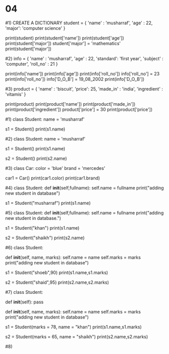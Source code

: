 # 04
#1) CREATE A DICTIONARY
 student = {
   'name' : 'musharraf',
   'age' : 22,
   'major': 'computer science'
 }
 
 print(student)
 print(student['name'])
 print(student['age'])
 print(student['major'])
 student['major'] = 'mathematics'
 print(student['major'])

#2) 
 info = {
   'name' : 'musharraf',
   'age' : 22,
   'standard': 'first year',
   'subject' : 'computer',
   'roll_no' : 21
   }
 
 print(info['name'])
 print(info['age'])
 print(info['roll_no'])
 info['roll_no'] = 23
 print(info['roll_no'])
 info['D_O_B'] = 19_08_2002
 print(info['D_O_B'])

 #3)
 product = {
  'name' : 'biscuit',
  'price': 25,
  'made_in' : 'india',
  'ingredient' : 'vitamis'
  }
 
 print(product)
 print(product['name'])
 print(product['made_in'])
 print(product['ingredient'])
 product['price'] = 30
 print(product['price'])

 #1)
 class Student:
  name = 'musharraf'
  
s1 = Student()
print(s1.name)

#2)
class Student:
  name = 'musharraf'

s1 = Student()
print(s1.name)

s2 = Student()
print(s2.name)

#3)
class Car:
  color = 'blue'
  brand = 'mercedes'

car1 = Car()
print(car1.color)
print(car1.brand)

#4)
class Student:
    def __init__(self,fullname):
      self.name = fullname
      print("adding new student in database")


s1 = Student("musharraf")
print(s1.name)

#5)
class Student:
  def __init__(self,fullname):
    self.name = fullname
    print("adding new student in database.")


s1 = Student("khan")
print(s1.name)

s2 = Student("shaikh")
print(s2.name)

#6)
class Student:

   def __init__(self, name, marks):
       self.name = name
       self.marks = marks
       print("adding new student in database")


s1 = Student("shoeb",90)
print(s1.name,s1.marks)

s2 = Student("shaid",95)
print(s2.name,s2.marks)

#7)
class Student:

  def __init__(self):
    pass


  def __init__(self, name, marks):
    self.name = name
    self.marks = marks
    print("adding new student in database")


s1 = Student(marks = 78, name = "khan")
print(s1.name,s1.marks)

s2 = Student(marks = 65, name = "shaikh")
print(s2.name,s2.marks)

#8)

